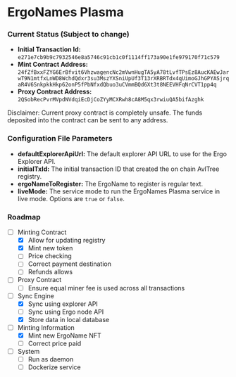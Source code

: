# ErgoNames Plasma

### Current Status (Subject to change)

- **Initial Transaction Id:** `e271e7cb9b9c7932546e8a5746c91cb1c0f1114ff173a90e1fe979170f71c579`
- **Mint Contract Address:** `24fZfBxxFZYG6ErBfvit6VhzwagencNc2mVwnHugTA5yA78tLvfTPsEz8AucKAEwJarwT9N1mtfxLnWD8WchdQdxr3su3MszYXSniUpUf3T13rXRBRTdx4qUimoGJhGPYASjrqaR4V6SnkpkkHkp62onP5fPbNfxdQbuo3uCVmmBQd6Xt3t8NEEVHFqNrCVT1pp4q`
- **Proxy Contract Address:** `2QSobRecPvrMVpdNVdqiEcDjCoZYyMCXRwh8cA8M5qx3rwiuQA5bifAzghk`

Disclaimer: Current proxy contract is completely unsafe. The funds deposited into the contract can be sent to any address.

### Configuration File Parameters

- **defaultExplorerApiUrl:** The default explorer API URL to use for the Ergo Explorer API.
- **initialTxId:** The initial transaction ID that created the on chain AvlTree registry.
- **ergoNameToRegister:** The ErgoName to register is regular text.
- **liveMode:** The service mode to run the ErgoNames Plasma service in live mode. Options are `true` or `false`.

### Roadmap

- [ ] Minting Contract
  - [X] Allow for updating registry
  - [X] Mint new token
  - [ ] Price checking
  - [ ] Correct payment destination
  - [ ] Refunds allows
- [ ] Proxy Contract
  - [ ] Ensure equal miner fee is used across all transactions
- [ ] Sync Engine
  - [X] Sync using explorer API
  - [ ] Sync using Ergo node API
  - [X] Store data in local database
- [ ] Minting Information
  - [X] Mint new ErgoName NFT
  - [ ] Correct price paid
- [ ] System
  - [ ] Run as daemon
  - [ ] Dockerize service